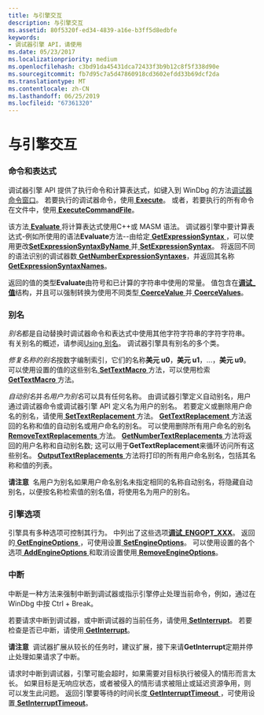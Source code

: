 ```yaml
---
title: 与引擎交互
description: 与引擎交互
ms.assetid: 80f5320f-ed34-4839-a16e-b3ff5d8edbfe
keywords:
- 调试器引擎 API，请使用
ms.date: 05/23/2017
ms.localizationpriority: medium
ms.openlocfilehash: c3bd91da45431dca72433f3b9b12c8f5f338d90e
ms.sourcegitcommit: fb7d95c7a5d47860918cd3602efdd33b69dcf2da
ms.translationtype: MT
ms.contentlocale: zh-CN
ms.lasthandoff: 06/25/2019
ms.locfileid: "67361320"
---
```

# <a name="interacting-with-the-engine"></a>与引擎交互


### <a name="span-idcommandsandexpressionsspanspan-idcommandsandexpressionsspancommands-and-expressions"></a><span id="commands_and_expressions"></span><span id="COMMANDS_AND_EXPRESSIONS"></span>命令和表达式

调试器引擎 API 提供了执行命令和计算表达式，如键入到 WinDbg 的方法[调试器命令窗口](the-debugger-command-window.md)。 若要执行的调试器命令，使用[ **Execute**](https://docs.microsoft.com/windows-hardware/drivers/ddi/content/dbgeng/nf-dbgeng-idebugcontrol3-execute)。 或者，若要执行的所有命令在文件中，使用[ **ExecuteCommandFile**](https://docs.microsoft.com/windows-hardware/drivers/ddi/content/dbgeng/nf-dbgeng-idebugcontrol3-executecommandfile)。

该方法[ **Evaluate** ](https://docs.microsoft.com/windows-hardware/drivers/ddi/content/dbgeng/nf-dbgeng-idebugcontrol3-evaluate)将计算表达式使用C++或 MASM 语法。 调试器引擎中要计算表达式-例如所使用的语法**Evaluate**方法--由给定[ **GetExpressionSyntax** ](https://docs.microsoft.com/windows-hardware/drivers/ddi/content/dbgeng/nf-dbgeng-idebugcontrol3-getexpressionsyntax) ，可以使用更改[**SetExpressionSyntaxByName** ](https://docs.microsoft.com/windows-hardware/drivers/ddi/content/dbgeng/nf-dbgeng-idebugcontrol3-setexpressionsyntaxbyname)并[ **SetExpressionSyntax**](https://docs.microsoft.com/windows-hardware/drivers/ddi/content/dbgeng/nf-dbgeng-idebugcontrol3-setexpressionsyntax)。 将返回不同的语法识别的调试器数[ **GetNumberExpressionSyntaxes**](https://docs.microsoft.com/windows-hardware/drivers/ddi/content/dbgeng/nf-dbgeng-idebugcontrol3-getnumberexpressionsyntaxes)，并返回其名称[ **GetExpressionSyntaxNames**](https://docs.microsoft.com/windows-hardware/drivers/ddi/content/dbgeng/nf-dbgeng-idebugcontrol3-getexpressionsyntaxnames)。

返回的值的类型**Evaluate**由符号和已计算的字符串中使用的常量。 值包含在[**调试\_值**](https://docs.microsoft.com/windows-hardware/drivers/ddi/content/dbgeng/ns-dbgeng-_debug_value)结构，并且可以强制转换为使用不同类型[ **CoerceValue** ](https://docs.microsoft.com/windows-hardware/drivers/ddi/content/dbgeng/nf-dbgeng-idebugcontrol3-coercevalue)并[ **CoerceValues**](https://docs.microsoft.com/windows-hardware/drivers/ddi/content/dbgeng/nf-dbgeng-idebugcontrol3-coercevalues)。

### <a name="span-idaliasesspanspan-idaliasesspanaliases"></a><span id="aliases"></span><span id="ALIASES"></span>别名

*别名*都是自动替换时调试器命令和表达式中使用其他字符字符串的字符字符串。 有关别名的概述，请参阅[Using 别名](using-aliases.md)。 调试器引擎具有别名的多个类。

*修复名称的别名*按数字编制索引，它们的名称**美元 u0**，**美元 u1**，...，**美元 u9**。 可以使用设置的值的这些别名[ **SetTextMacro** ](https://docs.microsoft.com/windows-hardware/drivers/ddi/content/dbgeng/nf-dbgeng-idebugcontrol3-settextmacro)方法，可以使用检索[ **GetTextMacro** ](https://docs.microsoft.com/windows-hardware/drivers/ddi/content/dbgeng/nf-dbgeng-idebugcontrol3-gettextmacro)方法。

*自动别名*并*名用户为别名*可以具有任何名称。 由调试器引擎定义自动别名，用户通过调试器命令或调试器引擎 API 定义名为用户的别名。 若要定义或删除用户命名的别名，请使用[ **SetTextReplacement** ](https://docs.microsoft.com/windows-hardware/drivers/ddi/content/dbgeng/nf-dbgeng-idebugcontrol3-settextreplacement)方法。 [ **GetTextReplacement** ](https://docs.microsoft.com/windows-hardware/drivers/ddi/content/dbgeng/nf-dbgeng-idebugcontrol3-gettextreplacement)方法返回的名称和值的自动别名或用户命名的别名。 可以使用删除所有用户命名的别名[ **RemoveTextReplacements** ](https://docs.microsoft.com/windows-hardware/drivers/ddi/content/dbgeng/nf-dbgeng-idebugcontrol3-removetextreplacements)方法。 [ **GetNumberTextReplacements** ](https://docs.microsoft.com/windows-hardware/drivers/ddi/content/dbgeng/nf-dbgeng-idebugcontrol3-getnumbertextreplacements)方法将返回的用户名称和自动别名数; 这可以用于**GetTextReplacement**来循环访问所有这些别名。 [ **OutputTextReplacements** ](https://docs.microsoft.com/windows-hardware/drivers/ddi/content/dbgeng/nf-dbgeng-idebugcontrol3-outputtextreplacements)方法将打印的所有用户命名别名，包括其名称和值的列表。

**请注意**  名用户为别名如果用户命名别名未指定相同的名称自动别名，将隐藏自动别名，以便按名称检索值的别名值，将使用名为用户的别名。

 

### <a name="span-idengineoptionsspanspan-idengineoptionsspanengine-options"></a><span id="engine_options"></span><span id="ENGINE_OPTIONS"></span>引擎选项

引擎具有多种选项可控制其行为。 中列出了这些选项[**调试\_ENGOPT\_XXX**](https://docs.microsoft.com/previous-versions/ff541475(v=vs.85))。 返回的[ **GetEngineOptions** ](https://docs.microsoft.com/windows-hardware/drivers/ddi/content/dbgeng/nf-dbgeng-idebugcontrol3-getengineoptions) ，可使用设置[ **SetEngineOptions**](https://docs.microsoft.com/windows-hardware/drivers/ddi/content/dbgeng/nf-dbgeng-idebugcontrol3-setengineoptions)。 可以使用设置的各个选项[ **AddEngineOptions** ](https://docs.microsoft.com/windows-hardware/drivers/ddi/content/dbgeng/nf-dbgeng-idebugcontrol3-addengineoptions)和取消设置使用[ **RemoveEngineOptions**](https://docs.microsoft.com/windows-hardware/drivers/ddi/content/dbgeng/nf-dbgeng-idebugcontrol3-removeengineoptions)。

### <a name="span-idinterruptsspanspan-idinterruptsspaninterrupts"></a><span id="interrupts"></span><span id="INTERRUPTS"></span>中断

中断是一种方法来强制中断到调试器或指示引擎停止处理当前命令，例如，通过在 WinDbg 中按 Ctrl + Break。

若要请求中断到调试器，或中断调试器的当前任务，请使用[ **SetInterrupt**](https://docs.microsoft.com/windows-hardware/drivers/ddi/content/dbgeng/nf-dbgeng-idebugcontrol3-setinterrupt)。 若要检查是否已中断，请使用[ **GetInterrupt**](https://docs.microsoft.com/windows-hardware/drivers/ddi/content/dbgeng/nf-dbgeng-idebugcontrol3-getinterrupt)。

**请注意**  调试器扩展从较长的任务时，建议扩展，接下来请**GetInterrupt**定期并停止处理如果请求了中断。

 

请求时中断到调试器，引擎可能会超时，如果需要对目标执行被侵入的情形而言太长。 如果目标是无响应状态，或者被侵入的情形请求被阻止或延迟资源争用，则可以发生此问题。 返回引擎要等待的时间长度[ **GetInterruptTimeout** ](https://docs.microsoft.com/windows-hardware/drivers/ddi/content/dbgeng/nf-dbgeng-idebugcontrol3-getinterrupttimeout) ，可使用设置[ **SetInterruptTimeout**](https://docs.microsoft.com/windows-hardware/drivers/ddi/content/dbgeng/nf-dbgeng-idebugcontrol3-setinterrupttimeout)。

 

 





